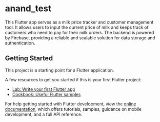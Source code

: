 # anand_test
This Flutter app serves as a milk price tracker and customer management tool. It allows users to input the current price of milk and keeps track of customers who need to pay for their milk orders. The backend is powered by Firebase, providing a reliable and scalable solution for data storage and authentication.
## Getting Started

This project is a starting point for a Flutter application.

A few resources to get you started if this is your first Flutter project:

- [Lab: Write your first Flutter app](https://docs.flutter.dev/get-started/codelab)
- [Cookbook: Useful Flutter samples](https://docs.flutter.dev/cookbook)

For help getting started with Flutter development, view the
[online documentation](https://docs.flutter.dev/), which offers tutorials,
samples, guidance on mobile development, and a full API reference.
